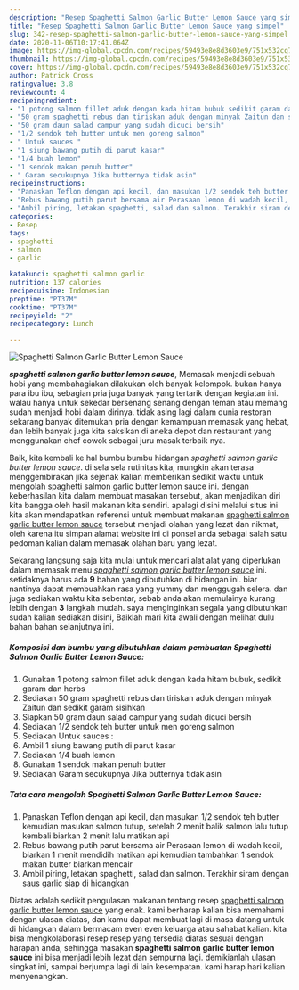 ```yaml
---
description: "Resep Spaghetti Salmon Garlic Butter Lemon Sauce yang simpel"
title: "Resep Spaghetti Salmon Garlic Butter Lemon Sauce yang simpel"
slug: 342-resep-spaghetti-salmon-garlic-butter-lemon-sauce-yang-simpel
date: 2020-11-06T10:17:41.064Z
image: https://img-global.cpcdn.com/recipes/59493e8e8d3603e9/751x532cq70/spaghetti-salmon-garlic-butter-lemon-sauce-foto-resep-utama.jpg
thumbnail: https://img-global.cpcdn.com/recipes/59493e8e8d3603e9/751x532cq70/spaghetti-salmon-garlic-butter-lemon-sauce-foto-resep-utama.jpg
cover: https://img-global.cpcdn.com/recipes/59493e8e8d3603e9/751x532cq70/spaghetti-salmon-garlic-butter-lemon-sauce-foto-resep-utama.jpg
author: Patrick Cross
ratingvalue: 3.8
reviewcount: 4
recipeingredient:
- "1 potong salmon fillet aduk dengan kada hitam bubuk sedikit garam dan herbs"
- "50 gram spaghetti rebus dan tiriskan aduk dengan minyak Zaitun dan sedikit garam sisihkan"
- "50 gram daun salad campur yang sudah dicuci bersih"
- "1/2 sendok teh butter untuk men goreng salmon"
- " Untuk sauces "
- "1 siung bawang putih di parut kasar"
- "1/4 buah lemon"
- "1 sendok makan penuh butter"
- " Garam secukupnya Jika butternya tidak asin"
recipeinstructions:
- "Panaskan Teflon dengan api kecil, dan masukan 1/2 sendok teh butter kemudian masukan salmon tutup, setelah 2 menit balik salmon lalu tutup kembali biarkan 2 menit lalu matikan api"
- "Rebus bawang putih parut bersama air Perasaan lemon di wadah kecil, biarkan 1 menit mendidih matikan api kemudian tambahkan 1 sendok makan butter biarkan mencair"
- "Ambil piring, letakan spaghetti, salad dan salmon. Terakhir siram dengan saus garlic siap di hidangkan"
categories:
- Resep
tags:
- spaghetti
- salmon
- garlic

katakunci: spaghetti salmon garlic 
nutrition: 137 calories
recipecuisine: Indonesian
preptime: "PT37M"
cooktime: "PT37M"
recipeyield: "2"
recipecategory: Lunch

---
```



![Spaghetti Salmon Garlic Butter Lemon Sauce](https://img-global.cpcdn.com/recipes/59493e8e8d3603e9/751x532cq70/spaghetti-salmon-garlic-butter-lemon-sauce-foto-resep-utama.jpg)

<b><i>spaghetti salmon garlic butter lemon sauce</i></b>, Memasak menjadi sebuah hobi yang membahagiakan dilakukan oleh banyak kelompok. bukan hanya para ibu ibu, sebagian pria juga banyak yang tertarik dengan kegiatan ini. walau hanya untuk sekedar bersenang senang dengan teman atau memang sudah menjadi hobi dalam dirinya. tidak asing lagi dalam dunia restoran sekarang banyak ditemukan pria dengan kemampuan memasak yang hebat, dan lebih banyak juga kita saksikan di aneka depot dan restaurant yang menggunakan chef cowok sebagai juru masak terbaik nya.

Baik, kita kembali ke hal bumbu bumbu hidangan <i>spaghetti salmon garlic butter lemon sauce</i>. di sela sela rutinitas kita, mungkin akan terasa menggembirakan jika sejenak kalian memberikan sedikit waktu untuk mengolah spaghetti salmon garlic butter lemon sauce ini. dengan keberhasilan kita dalam membuat masakan tersebut, akan menjadikan diri kita bangga oleh hasil makanan kita sendiri. apalagi disini melalui situs ini kita akan mendapatkan referensi untuk membuat makanan <u>spaghetti salmon garlic butter lemon sauce</u> tersebut menjadi olahan yang lezat dan nikmat, oleh karena itu simpan alamat website ini di ponsel anda sebagai salah satu pedoman kalian dalam memasak olahan baru yang lezat.




Sekarang langsung saja kita mulai untuk mencari alat alat yang diperlukan dalam memasak menu <u><i>spaghetti salmon garlic butter lemon sauce</i></u> ini. setidaknya harus ada <b>9</b> bahan yang dibutuhkan di hidangan ini. biar nantinya dapat membuahkan rasa yang yummy dan menggugah selera. dan juga sediakan waktu kita sebentar, sebab anda akan memulainya kurang lebih dengan <b>3</b> langkah mudah. saya menginginkan segala yang dibutuhkan sudah kalian sediakan disini, Baiklah mari kita awali dengan melihat dulu bahan bahan selanjutnya ini.

<!--inarticleads1-->

##### Komposisi dan bumbu yang dibutuhkan dalam pembuatan Spaghetti Salmon Garlic Butter Lemon Sauce:

1. Gunakan 1 potong salmon fillet aduk dengan kada hitam bubuk, sedikit garam dan herbs
1. Sediakan 50 gram spaghetti rebus dan tiriskan aduk dengan minyak Zaitun dan sedikit garam sisihkan
1. Siapkan 50 gram daun salad campur yang sudah dicuci bersih
1. Sediakan 1/2 sendok teh butter untuk men goreng salmon
1. Sediakan  Untuk sauces :
1. Ambil 1 siung bawang putih di parut kasar
1. Sediakan 1/4 buah lemon
1. Gunakan 1 sendok makan penuh butter
1. Sediakan  Garam secukupnya Jika butternya tidak asin




<!--inarticleads2-->

##### Tata cara mengolah Spaghetti Salmon Garlic Butter Lemon Sauce:

1. Panaskan Teflon dengan api kecil, dan masukan 1/2 sendok teh butter kemudian masukan salmon tutup, setelah 2 menit balik salmon lalu tutup kembali biarkan 2 menit lalu matikan api
1. Rebus bawang putih parut bersama air Perasaan lemon di wadah kecil, biarkan 1 menit mendidih matikan api kemudian tambahkan 1 sendok makan butter biarkan mencair
1. Ambil piring, letakan spaghetti, salad dan salmon. Terakhir siram dengan saus garlic siap di hidangkan




Diatas adalah sedikit pengulasan makanan tentang resep <u>spaghetti salmon garlic butter lemon sauce</u> yang enak. kami berharap kalian bisa memahami dengan ulasan diatas, dan kamu dapat membuat lagi di masa datang untuk di hidangkan dalam bermacam even even keluarga atau sahabat kalian. kita bisa mengkolaborasi resep resep yang tersedia diatas sesuai dengan harapan anda, sehingga masakan <b>spaghetti salmon garlic butter lemon sauce</b> ini bisa menjadi lebih lezat dan sempurna lagi. demikianlah ulasan singkat ini, sampai berjumpa lagi di lain kesempatan. kami harap hari kalian menyenangkan.
